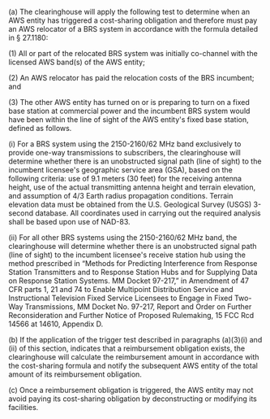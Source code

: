 (a) The clearinghouse will apply the following test to determine when an AWS entity has triggered a cost-sharing obligation and therefore must pay an AWS relocator of a BRS system in accordance with the formula detailed in § 27.1180:

(1) All or part of the relocated BRS system was initially co-channel with the licensed AWS band(s) of the AWS entity;

(2) An AWS relocator has paid the relocation costs of the BRS incumbent; and

(3) The other AWS entity has turned on or is preparing to turn on a fixed base station at commercial power and the incumbent BRS system would have been within the line of sight of the AWS entity's fixed base station, defined as follows.

(i) For a BRS system using the 2150-2160/62 MHz band exclusively to provide one-way transmissions to subscribers, the clearinghouse will determine whether there is an unobstructed signal path (line of sight) to the incumbent licensee's geographic service area (GSA), based on the following criteria: use of 9.1 meters (30 feet) for the receiving antenna height, use of the actual transmitting antenna height and terrain elevation, and assumption of 4/3 Earth radius propagation conditions. Terrain elevation data must be obtained from the U.S. Geological Survey (USGS) 3-second database. All coordinates used in carrying out the required analysis shall be based upon use of NAD-83.

(ii) For all other BRS systems using the 2150-2160/62 MHz band, the clearinghouse will determine whether there is an unobstructed signal path (line of sight) to the incumbent licensee's receive station hub using the method prescribed in “Methods for Predicting Interference from Response Station Transmitters and to Response Station Hubs and for Supplying Data on Response Station Systems. MM Docket 97-217,” in Amendment of 47 CFR parts 1, 21 and 74 to Enable Multipoint Distribution Service and Instructional Television Fixed Service Licensees to Engage in Fixed Two-Way Transmissions, MM Docket No. 97-217, Report and Order on Further Reconsideration and Further Notice of Proposed Rulemaking, 15 FCC Rcd 14566 at 14610, Appendix D.

(b) If the application of the trigger test described in paragraphs (a)(3)(i) and (ii) of this section, indicates that a reimbursement obligation exists, the clearinghouse will calculate the reimbursement amount in accordance with the cost-sharing formula and notify the subsequent AWS entity of the total amount of its reimbursement obligation.

(c) Once a reimbursement obligation is triggered, the AWS entity may not avoid paying its cost-sharing obligation by deconstructing or modifying its facilities.

